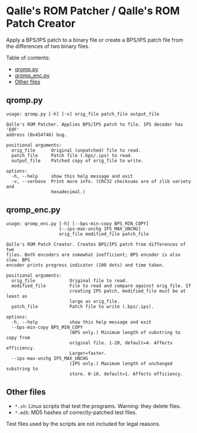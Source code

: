 # Qalle's ROM Patcher / Qalle's ROM Patch Creator
Apply a BPS/IPS patch to a binary file or create a BPS/IPS patch file from the
differences of two binary files.

Table of contents:
* [qromp.py](#qromppy)
* [qromp_enc.py](#qromp_encpy)
* [Other files](#other-files)

## qromp.py
```
usage: qromp.py [-h] [-v] orig_file patch_file output_file

Qalle's ROM Patcher. Applies BPS/IPS patch to file. IPS decoder has 'EOF'
address (0x454f46) bug.

positional arguments:
  orig_file      Original (unpatched) file to read.
  patch_file     Patch file (.bps/.ips) to read.
  output_file    Patched copy of orig_file to write.

options:
  -h, --help     show this help message and exit
  -v, --verbose  Print more info. (CRC32 checksums are of zlib variety and
                 hexadecimal.)
```

## qromp_enc.py
```
usage: qromp_enc.py [-h] [--bps-min-copy BPS_MIN_COPY]
                    [--ips-max-unchg IPS_MAX_UNCHG]
                    orig_file modified_file patch_file

Qalle's ROM Patch Creator. Creates BPS/IPS patch from differences of two
files. Both encoders are somewhat inefficient; BPS encoder is also slow. BPS
encoder prints progress indicator (100 dots) and time taken.

positional arguments:
  orig_file             Original file to read.
  modified_file         File to read and compare against orig_file. If
                        creating IPS patch, modified_file must be at least as
                        large as orig_file.
  patch_file            Patch file to write (.bps/.ips).

options:
  -h, --help            show this help message and exit
  --bps-min-copy BPS_MIN_COPY
                        (BPS only.) Minimum length of substring to copy from
                        original file. 1-20, default=4. Affects efficiency.
                        Larger=faster.
  --ips-max-unchg IPS_MAX_UNCHG
                        (IPS only.) Maximum length of unchanged substring to
                        store. 0-10, default=1. Affects efficiency.
```

## Other files
* `*.sh`: Linux scripts that test the programs. Warning: they delete files.
* `*.md5`: MD5 hashes of correctly-patched test files.

Test files used by the scripts are not included for legal reasons.

